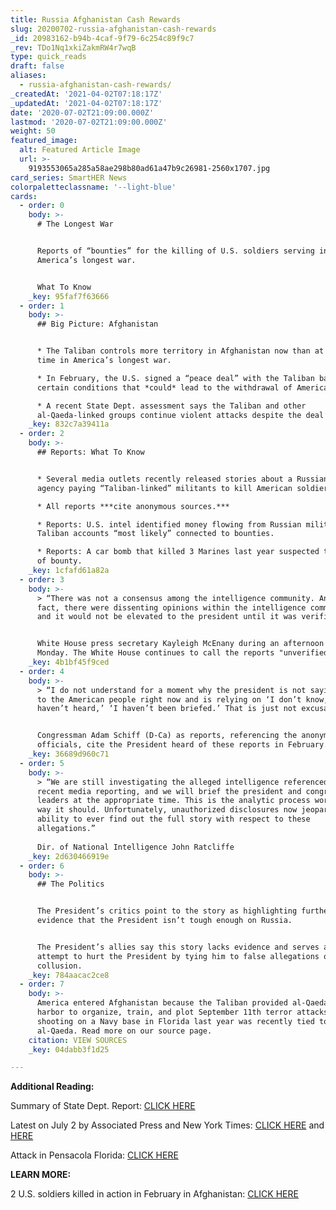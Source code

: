 ```yaml
---
title: Russia Afghanistan Cash Rewards
slug: 20200702-russia-afghanistan-cash-rewards
_id: 20983162-b94b-4caf-9f79-6c254c89f9c7
_rev: TDo1Nq1xkiZakmRW4r7wqB
type: quick_reads
draft: false
aliases:
  - russia-afghanistan-cash-rewards/
_createdAt: '2021-04-02T07:18:17Z'
_updatedAt: '2021-04-02T07:18:17Z'
date: '2020-07-02T21:09:00.000Z'
lastmod: '2020-07-02T21:09:00.000Z'
weight: 50
featured_image:
  alt: Featured Article Image
  url: >-
    9193553065a285a58ae298b80ad61a47b9c26981-2560x1707.jpg
card_series: SmartHER News
colorpaletteclassname: '--light-blue'
cards:
  - order: 0
    body: >-
      # The Longest War


      Reports of “bounties” for the killing of U.S. soldiers serving in
      America’s longest war.


      What To Know
    _key: 95faf7f63666
  - order: 1
    body: >-
      ## Big Picture: Afghanistan


      * The Taliban controls more territory in Afghanistan now than at any other
      time in America’s longest war.

      * In February, the U.S. signed a “peace deal” with the Taliban based on
      certain conditions that *could* lead to the withdrawal of American forces.

      * A recent State Dept. assessment says the Taliban and other
      al-Qaeda-linked groups continue violent attacks despite the deal’s terms.
    _key: 832c7a39411a
  - order: 2
    body: >-
      ## Reports: What To Know


      * Several media outlets recently released stories about a Russian military
      agency paying “Taliban-linked” militants to kill American soldiers.

      * All reports ***cite anonymous sources.***

      * Reports: U.S. intel identified money flowing from Russian military to
      Taliban accounts “most likely” connected to bounties.

      * Reports: A car bomb that killed 3 Marines last year suspected to be part
      of bounty.
    _key: 1cfafd61a82a
  - order: 3
    body: >-
      > “There was not a consensus among the intelligence community. And, in
      fact, there were dissenting opinions within the intelligence community,
      and it would not be elevated to the president until it was verified.”


      White House press secretary Kayleigh McEnany during an afternoon briefing
      Monday. The White House continues to call the reports "unverified."
    _key: 4b1bf45f9ced
  - order: 4
    body: >-
      > “I do not understand for a moment why the president is not saying this
      to the American people right now and is relying on ‘I don’t know,’ ‘I
      haven’t heard,’ ‘I haven’t been briefed.’ That is just not excusable.”


      Congressman Adam Schiff (D-Ca) as reports, referencing the anonymous
      officials, cite the President heard of these reports in February.
    _key: 36689d960c71
  - order: 5
    body: >-
      > “We are still investigating the alleged intelligence referenced in
      recent media reporting, and we will brief the president and congressional
      leaders at the appropriate time. This is the analytic process working the
      way it should. Unfortunately, unauthorized disclosures now jeopardize our
      ability to ever find out the full story with respect to these
      allegations.”  
        
      Dir. of National Intelligence John Ratcliffe
    _key: 2d630466919e
  - order: 6
    body: >-
      ## The Politics


      The President’s critics point to the story as highlighting further
      evidence that the President isn’t tough enough on Russia.


      The President’s allies say this story lacks evidence and serves as another
      attempt to hurt the President by tying him to false allegations of Russian
      collusion.
    _key: 784aacac2ce8
  - order: 7
    body: >-
      America entered Afghanistan because the Taliban provided al-Qaeda a safe
      harbor to organize, train, and plot September 11th terror attacks. A
      shooting on a Navy base in Florida last year was recently tied to
      al-Qaeda. Read more on our source page.
    citation: VIEW SOURCES
    _key: 04dabb3f1d25

---
```

**Additional Reading:**

Summary of State Dept. Report: [CLICK HERE](https://www.longwarjournal.org/archives/2020/06/pakistan-a-safe-haven-for-terror-groups-u-s-state-department.php)

Latest on July 2 by Associated Press and New York Times: [CLICK HERE](https://apnews.com/d903d870a96ab53087e3f9dd39ab0198) and [HERE](https://www.nytimes.com/2020/06/30/us/politics/russian-bounties-afghanistan-intelligence.html)

Attack in Pensacola Florida: [CLICK HERE](https://www.nytimes.com/2020/05/18/us/politics/justice-department-al-qaeda-florida-naval-base-shooting.html)

**LEARN MORE:**

2 U.S. soldiers killed in action in February in Afghanistan: [CLICK HERE](https://smarthernews.com/article/u-s-military-spokesman-col-sonny-leggett-on-two-u-s-soldiers-killed-this-weekend-in-afghanistan/)
